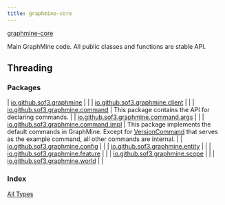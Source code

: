 ```yaml
---
title: graphmine-core
---
```


[graphmine-core](./index.html)

Main GraphMine code. All public classes and functions are stable API.

## Threading

### Packages

| [io.github.sof3.graphmine](io.github.sof3.graphmine/index.html) |  |
| [io.github.sof3.graphmine.client](io.github.sof3.graphmine.client/index.html) |  |
| [io.github.sof3.graphmine.command](io.github.sof3.graphmine.command/index.html) | This package contains the API for declaring commands. |
| [io.github.sof3.graphmine.command.args](io.github.sof3.graphmine.command.args/index.html) |  |
| [io.github.sof3.graphmine.command.impl](io.github.sof3.graphmine.command.impl/index.html) | This package implements the default commands in GraphMine. Except for [VersionCommand](io.github.sof3.graphmine.command.impl/-version-command.html) that serves as the example command, all other commands are internal. |
| [io.github.sof3.graphmine.config](io.github.sof3.graphmine.config/index.html) |  |
| [io.github.sof3.graphmine.entity](io.github.sof3.graphmine.entity/index.html) |  |
| [io.github.sof3.graphmine.feature](io.github.sof3.graphmine.feature/index.html) |  |
| [io.github.sof3.graphmine.scope](io.github.sof3.graphmine.scope/index.html) |  |
| [io.github.sof3.graphmine.world](io.github.sof3.graphmine.world/index.html) |  |

### Index

[All Types](alltypes/index.html)